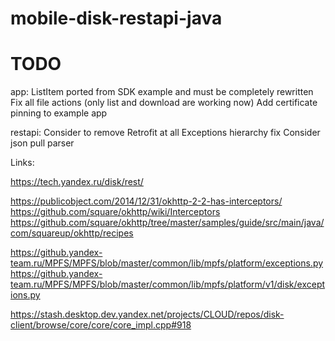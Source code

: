 mobile-disk-restapi-java
========================


TODO
====

app:
ListItem ported from SDK example and must be completely rewritten
Fix all file actions (only list and download are working now)
Add certificate pinning to example app

restapi:
Consider to remove Retrofit at all
Exceptions hierarchy fix
Consider json pull parser

Links:

https://tech.yandex.ru/disk/rest/

https://publicobject.com/2014/12/31/okhttp-2-2-has-interceptors/
https://github.com/square/okhttp/wiki/Interceptors
https://github.com/square/okhttp/tree/master/samples/guide/src/main/java/com/squareup/okhttp/recipes

https://github.yandex-team.ru/MPFS/MPFS/blob/master/common/lib/mpfs/platform/exceptions.py
https://github.yandex-team.ru/MPFS/MPFS/blob/master/common/lib/mpfs/platform/v1/disk/exceptions.py

https://stash.desktop.dev.yandex.net/projects/CLOUD/repos/disk-client/browse/core/core/core_impl.cpp#918
